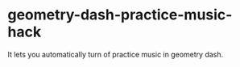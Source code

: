 # geometry-dash-practice-music-hack
It lets you automatically turn of practice music in geometry dash.

